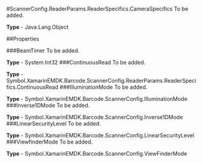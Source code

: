 #ScannerConfig.ReaderParams.ReaderSpecifics.CameraSpecifics
To be added.

**Type** - Java.Lang.Object

##Properties

###BeamTimer
To be added.

**Type** - System.Int32
###ContinuousRead
To be added.

**Type** - Symbol.XamarinEMDK.Barcode.ScannerConfig.ReaderParams.ReaderSpecifics.ContinuousRead
###IlluminationMode
To be added.

**Type** - Symbol.XamarinEMDK.Barcode.ScannerConfig.IlluminationMode
###Inverse1DMode
To be added.

**Type** - Symbol.XamarinEMDK.Barcode.ScannerConfig.Inverse1DMode
###LinearSecurityLevel
To be added.

**Type** - Symbol.XamarinEMDK.Barcode.ScannerConfig.LinearSecurityLevel
###ViewfinderMode
To be added.

**Type** - Symbol.XamarinEMDK.Barcode.ScannerConfig.ViewFinderMode


